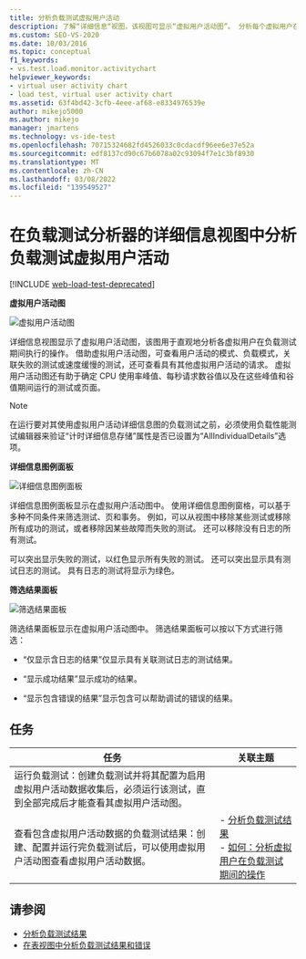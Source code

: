 ```yaml
---
title: 分析负载测试虚拟用户活动
description: 了解“详细信息“视图，该视图可显示“虚拟用户活动图”。 分析每个虚拟用户在负载测试期间所执行的操作。
ms.custom: SEO-VS-2020
ms.date: 10/03/2016
ms.topic: conceptual
f1_keywords:
- vs.test.load.monitor.activitychart
helpviewer_keywords:
- virtual user activity chart
- load test, virtual user activity chart
ms.assetid: 63f4bd42-3cfb-4eee-af68-e8334976539e
author: mikejo5000
ms.author: mikejo
manager: jmartens
ms.technology: vs-ide-test
ms.openlocfilehash: 70715324682fd4526033c0cdacdf96ee6e37e52a
ms.sourcegitcommit: edf8137cd90c67b6078a02c93094f7e1c3bf8930
ms.translationtype: MT
ms.contentlocale: zh-CN
ms.lasthandoff: 03/08/2022
ms.locfileid: "139549527"
---
```

# <a name="analyzing-load-test-virtual-user-activity-in-the-details-view-of-the-load-test-analyzer"></a>在负载测试分析器的详细信息视图中分析负载测试虚拟用户活动

[!INCLUDE [web-load-test-deprecated](includes/web-load-test-deprecated.md)]

**虚拟用户活动图**

![虚拟用户活动图](../test/media/virtual_actchart.png)

详细信息视图显示了虚拟用户活动图，该图用于直观地分析各虚拟用户在负载测试期间执行的操作。 借助虚拟用户活动图，可查看用户活动的模式、负载模式，关联失败的测试或速度缓慢的测试，还可查看具有其他虚拟用户活动的请求。 虚拟用户活动图还有助于确定 CPU 使用率峰值、每秒请求数谷值以及在这些峰值和谷值期间运行的测试或页面。

> [!NOTE]
> 在运行要对其使用虚拟用户活动详细信息图的负载测试之前，必须使用负载性能测试编辑器来验证“计时详细信息存储”属性是否已设置为“AllIndividualDetails”选项。

**详细信息图例面板**

![详细信息图例面板](../test/media/ltest_detailslegend.png)

详细信息图例面板显示在虚拟用户活动图中。 使用详细信息图例窗格，可以基于多种不同条件来筛选测试、页和事务。 例如，可以从视图中移除某些测试或移除所有成功的测试，或者移除因某些故障而失败的测试。 还可以移除没有日志的所有测试。

可以突出显示失败的测试，以红色显示所有失败的测试。 还可以突出显示具有测试日志的测试。 具有日志的测试将显示为绿色。

**筛选结果面板**

![筛选结果面板](../test/media/ltest_filterresults.png)

筛选结果面板显示在虚拟用户活动图中。 筛选结果面板可以按以下方式进行筛选：

- “仅显示含日志的结果”仅显示具有关联测试日志的测试结果。

- “显示成功结果”显示成功的结果。

- “显示包含错误的结果”显示包含可以帮助调试的错误的结果。

## <a name="tasks"></a>任务

|任务|关联主题|
|-|-|
|运行负载测试：创建负载测试并将其配置为启用虚拟用户活动数据收集后，必须运行该测试，直到全部完成后才能查看其虚拟用户活动图。||
|查看包含虚拟用户活动数据的负载测试结果：创建、配置并运行完负载测试后，可以使用虚拟用户活动图查看虚拟用户活动数据。|-   [分析负载测试结果](../test/analyze-load-test-results-using-the-load-test-analyzer.md)<br />-   [如何：分析虚拟用户在负载测试期间的操作](../test/how-to-analyze-virtual-user-activity-during-a-load-test.md)|

## <a name="see-also"></a>请参阅

- [分析负载测试结果](../test/analyze-load-test-results-using-the-load-test-analyzer.md)
- [在表视图中分析负载测试结果和错误](../test/analyze-load-test-results-and-errors-in-the-tables-view.md)
